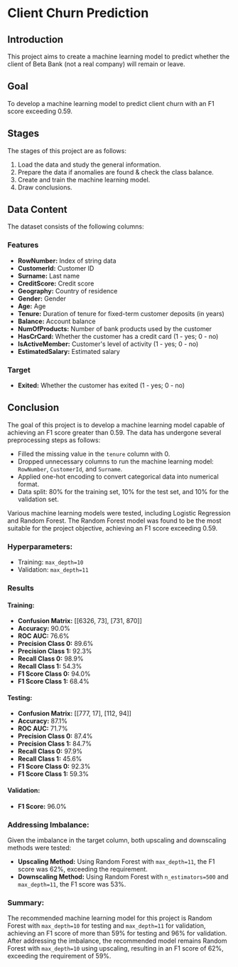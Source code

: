 # Client Churn Prediction

## Introduction
This project aims to create a machine learning model to predict whether the client of Beta Bank (not a real company) will remain or leave.

## Goal
To develop a machine learning model to predict client churn with an F1 score exceeding 0.59.

## Stages
The stages of this project are as follows:
1. Load the data and study the general information.
2. Prepare the data if anomalies are found & check the class balance.
3. Create and train the machine learning model.
4. Draw conclusions.

## Data Content
The dataset consists of the following columns:

### Features
- **RowNumber:** Index of string data
- **CustomerId:** Customer ID
- **Surname:** Last name
- **CreditScore:** Credit score
- **Geography:** Country of residence
- **Gender:** Gender
- **Age:** Age
- **Tenure:** Duration of tenure for fixed-term customer deposits (in years)
- **Balance:** Account balance
- **NumOfProducts:** Number of bank products used by the customer
- **HasCrCard:** Whether the customer has a credit card (1 - yes; 0 - no)
- **IsActiveMember:** Customer's level of activity (1 - yes; 0 - no)
- **EstimatedSalary:** Estimated salary

### Target
- **Exited:** Whether the customer has exited (1 - yes; 0 - no)

## Conclusion
The goal of this project is to develop a machine learning model capable of achieving an F1 score greater than 0.59. The data has undergone several preprocessing steps as follows:
- Filled the missing value in the `tenure` column with 0.
- Dropped unnecessary columns to run the machine learning model: `RowNumber`, `CustomerId`, and `Surname`.
- Applied one-hot encoding to convert categorical data into numerical format.
- Data split: 80% for the training set, 10% for the test set, and 10% for the validation set.

Various machine learning models were tested, including Logistic Regression and Random Forest. The Random Forest model was found to be the most suitable for the project objective, achieving an F1 score exceeding 0.59.

### Hyperparameters:
- Training: `max_depth=10`
- Validation: `max_depth=11`

### Results
#### Training:
- **Confusion Matrix:** [[6326, 73], [731, 870]]
- **Accuracy:** 90.0%
- **ROC AUC:** 76.6%
- **Precision Class 0:** 89.6%
- **Precision Class 1:** 92.3%
- **Recall Class 0:** 98.9%
- **Recall Class 1:** 54.3%
- **F1 Score Class 0:** 94.0%
- **F1 Score Class 1:** 68.4%

#### Testing:
- **Confusion Matrix:** [[777, 17], [112, 94]]
- **Accuracy:** 87.1%
- **ROC AUC:** 71.7%
- **Precision Class 0:** 87.4%
- **Precision Class 1:** 84.7%
- **Recall Class 0:** 97.9%
- **Recall Class 1:** 45.6%
- **F1 Score Class 0:** 92.3%
- **F1 Score Class 1:** 59.3%

#### Validation:
- **F1 Score:** 96.0%

### Addressing Imbalance:
Given the imbalance in the target column, both upscaling and downscaling methods were tested:
- **Upscaling Method:** Using Random Forest with `max_depth=11`, the F1 score was 62%, exceeding the requirement.
- **Downscaling Method:** Using Random Forest with `n_estimators=500` and `max_depth=11`, the F1 score was 53%.

### Summary:
The recommended machine learning model for this project is Random Forest with `max_depth=10` for testing and `max_depth=11` for validation, achieving an F1 score of more than 59% for testing and 96% for validation. After addressing the imbalance, the recommended model remains Random Forest with `max_depth=10` using upscaling, resulting in an F1 score of 62%, exceeding the requirement of 59%.
